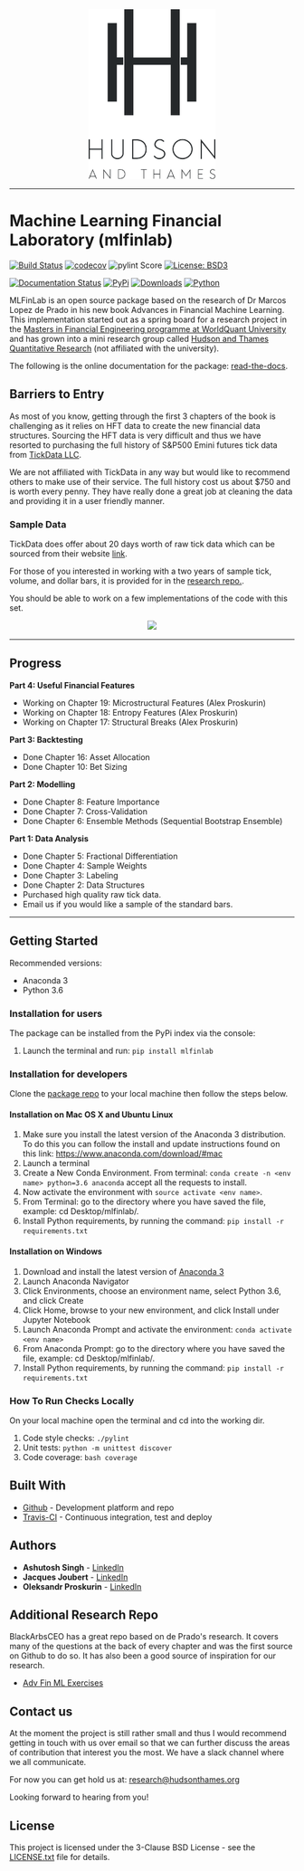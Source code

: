 <div align="center">
  <img src="https://raw.githubusercontent.com/hudson-and-thames/mlfinlab/master/.github/logo/hudson_and_thames_logo.png" height="300"><br>
</div>

-----------------
# Machine Learning Financial Laboratory (mlfinlab)
[![Build Status](https://travis-ci.com/hudson-and-thames/mlfinlab.svg?branch=master)](https://travis-ci.com/hudson-and-thames/mlfinlab)
[![codecov](https://codecov.io/gh/hudson-and-thames/mlfinlab/branch/master/graph/badge.svg)](https://codecov.io/gh/hudson-and-thames/mlfinlab)
![pylint Score](https://mperlet.github.io/pybadge/badges/10.svg)
[![License: BSD3](https://img.shields.io/github/license/hudson-and-thames/mlfinlab.svg)](https://opensource.org/licenses/BSD-3-Clause)

[![Documentation Status](https://readthedocs.org/projects/mlfinlab/badge/?version=latest)](https://mlfinlab.readthedocs.io/en/latest/?badge=latest)
[![PyPi](https://img.shields.io/pypi/v/mlfinlab.svg)]((https://pypi.org/project/mlfinlab/))
[![Downloads](https://img.shields.io/pypi/dm/mlfinlab.svg)]((https://pypi.org/project/mlfinlab/))
[![Python](https://img.shields.io/pypi/pyversions/mlfinlab.svg)]((https://pypi.org/project/mlfinlab/))

MLFinLab is an open source package based on the research of Dr Marcos Lopez de Prado in his new book
Advances in Financial Machine Learning. This implementation started out as a spring board for a research project in the [Masters in Financial Engineering programme at WorldQuant University](https://wqu.org/) and has grown into a mini research group called [Hudson and Thames Quantitative Research](https://hudsonthames.org/) (not affiliated with the university).

The following is the online documentation for the package: [read-the-docs](https://mlfinlab.readthedocs.io/en/latest/#).

## Barriers to Entry
As most of you know, getting through the first 3 chapters of the book is challenging as it relies on HFT data to 
create the new financial data structures. Sourcing the HFT data is very difficult and thus we have resorted to purchasing the full history of S&P500 Emini futures tick data from [TickData LLC](https://www.tickdata.com/).

We are not affiliated with TickData in any way but would like to recommend others to make use of their service. The full history cost us about $750 and is worth every penny. They have really done a great job at cleaning the data and providing it in a user friendly manner. 

### Sample Data
TickData does offer about 20 days worth of raw tick data which can be sourced from their website [link](https://s3-us-west-2.amazonaws.com/tick-data-s3/downloads/ES_Sample.zip).

For those of you interested in working with a two years of sample tick, volume, and dollar bars, it is provided for in the [research repo.](https://github.com/hudson-and-thames/research/tree/master/Sample-Data).

You should be able to work on a few implementations of the code with this set. 


<div align="center">
  <img src="https://raw.githubusercontent.com/hudson-and-thames/research/master/Chapter3/readme_image.png" height="350"><br>
</div>

---

## Progress

**Part 4: Useful Financial Features**
* Working on Chapter 19: Microstructural Features (Alex Proskurin)
* Working on Chapter 18: Entropy Features (Alex Proskurin)
* Working on Chapter 17: Structural Breaks (Alex Proskurin)

**Part 3: Backtesting**
* Done Chapter 16: Asset Allocation
* Done Chapter 10: Bet Sizing

**Part 2: Modelling**
* Done Chapter 8: Feature Importance
* Done Chapter 7: Cross-Validation
* Done Chapter 6: Ensemble Methods (Sequential Bootstrap Ensemble)

**Part 1: Data Analysis**
* Done Chapter 5: Fractional Differentiation
* Done Chapter 4: Sample Weights
* Done Chapter 3: Labeling
* Done Chapter 2: Data Structures
* Purchased high quality raw tick data.
* Email us if you would like a sample of the standard bars.

---

## Getting Started

Recommended versions:
* Anaconda 3
* Python 3.6

### Installation for users
The package can be installed from the PyPi index via the console:
 1. Launch the terminal and run: ```pip install mlfinlab```

### Installation for developers
Clone the [package repo](https://github.com/hudson-and-thames/mlfinlab) to your local machine then follow the steps below.

#### Installation on Mac OS X and Ubuntu Linux
1. Make sure you install the latest version of the Anaconda 3 distribution. To do this you can follow the install and update instructions found on this link: https://www.anaconda.com/download/#mac
2. Launch a terminal
3. Create a New Conda Environment. From terminal: ```conda create -n <env name> python=3.6 anaconda``` accept all the requests to install.
4. Now activate the environment with ```source activate <env name>```.
5. From Terminal: go to the directory where you have saved the file, example: cd Desktop/mlfinlab/.
6. Install Python requirements, by running the command: ```pip install -r requirements.txt```

#### Installation on Windows
1. Download and install the latest version of [Anaconda 3](https://www.anaconda.com/distribution/#download-section)
2. Launch Anaconda Navigator
3. Click Environments, choose an environment name, select Python 3.6, and click Create
4. Click Home, browse to your new environment, and click Install under Jupyter Notebook
5. Launch Anaconda Prompt and activate the environment: ```conda activate <env name>```
6. From Anaconda Prompt: go to the directory where you have saved the file, example: cd Desktop/mlfinlab/.
7. Install Python requirements, by running the command: ```pip install -r requirements.txt```

### How To Run Checks Locally
On your local machine open the terminal and cd into the working dir. 
1. Code style checks: ```./pylint```
2. Unit tests: ```python -m unittest discover```
3. Code coverage: ```bash coverage```

## Built With
* [Github](https://github.com/hudson-and-thames/mlfinlab) - Development platform and repo
* [Travis-CI](https://www.travis-ci.com) - Continuous integration, test and deploy

## Authors

* **Ashutosh Singh** - [LinkedIn](https://www.linkedin.com/in/ashusinghpenn/)
* **Jacques Joubert** - [LinkedIn](https://www.linkedin.com/in/jacquesjoubert/)
* **Oleksandr Proskurin** - [LinkedIn](https://www.linkedin.com/in/proskurinolexandr/)


## Additional Research Repo
BlackArbsCEO has a great repo based on de Prado's research. It covers many of the questions at the back of every chapter and was the first source on Github to do so. It has also been a good source of inspiration for our research. 

* [Adv Fin ML Exercises](https://github.com/BlackArbsCEO/Adv_Fin_ML_Exercises)

## Contact us
At the moment the project is still rather small and thus I would recommend getting in touch with us over email so that we can further discuss the areas of contribution that interest you the most. We have a slack channel where we all communicate.

For now you can get hold us at: research@hudsonthames.org

Looking forward to hearing from you!

## License

This project is licensed under the 3-Clause BSD License - see the [LICENSE.txt](https://github.com/hudson-and-thames/mlfinlab/blob/master/LICENSE.txt) file for details.
